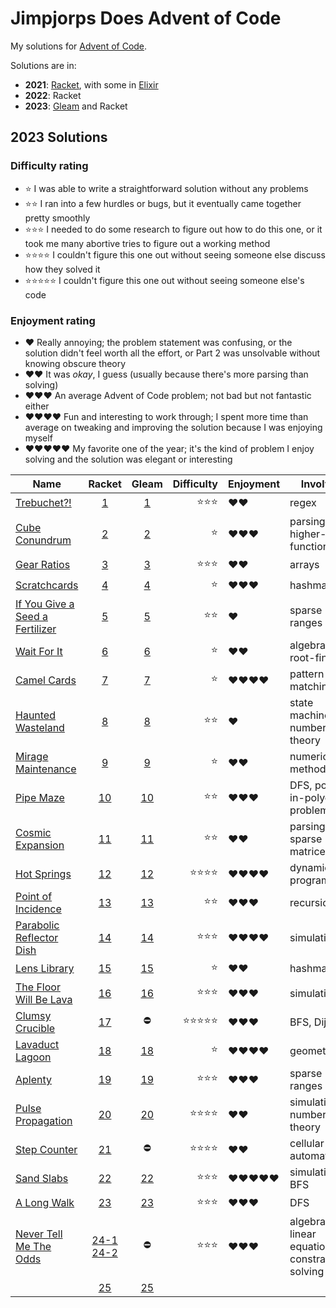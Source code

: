 # Jimpjorps Does Advent of Code

My solutions for [Advent of Code](https://adventofcode.com/).  

Solutions are in:
* __2021__: [Racket](https://racket-lang.org/), with some in [Elixir](https://elixir-lang.org/)
* __2022__: Racket
* __2023__: [Gleam](https://gleam.run/) and Racket

## 2023 Solutions

### Difficulty rating
* ⭐ I was able to write a straightforward solution without any problems
* ⭐⭐ I ran into a few hurdles or bugs, but it eventually came together pretty smoothly
* ⭐⭐⭐ I needed to do some research to figure out how to do this one, or it took me many abortive tries to figure out a working method
* ⭐⭐⭐⭐ I couldn't figure this one out without seeing someone else discuss how they solved it
* ⭐⭐⭐⭐⭐ I couldn't figure this one out without seeing someone else's code

### Enjoyment rating
* ♥️ Really annoying; the problem statement was confusing, or the solution didn't feel worth all the effort, or Part 2 was unsolvable without knowing obscure theory
* ♥️♥️ It was *okay*, I guess (usually because there's more parsing than solving)
* ♥️♥️♥️ An average Advent of Code problem; not bad but not fantastic either
* ♥️♥️♥️♥️ Fun and interesting to work through; I spent more time than average on tweaking and improving the solution because I was enjoying myself
* ♥️♥️♥️♥️♥️ My favorite one of the year; it's the kind of problem I enjoy solving and the solution was elegant or interesting

| Name                                                                   | Racket                                     | Gleam                                    | Difficulty | Enjoyment  | Involves |
| ---------------------------------------------------------------------- | :----------------------------------------: | :--------------------------------------: | ---------: | :--------- | -------- |
| [Trebuchet?!](https://adventofcode.com/2023/day/1)                     | [1](/aoc2023-other/day-01/day-01.rkt)  | [1](/aoc2023/src/day1/solve.gleam)   | ⭐⭐⭐        | ♥️♥️       | regex
| [Cube Conundrum](https://adventofcode.com/2023/day/2)                  | [2](/aoc2023-other/day-02/day-02.rkt)  | [2](/aoc2023/src/day2/solve.gleam)   | ⭐          | ♥️♥️♥️     | parsing, higher-order functions
| [Gear Ratios](https://adventofcode.com/2023/day/3)                     | [3](/aoc2023-other/day-03/day-03.rkt)  | [3](/aoc2023/src/day3/solve.gleam)   | ⭐⭐⭐        | ♥️♥️       | arrays
| [Scratchcards](https://adventofcode.com/2023/day/4)                    | [4](/aoc2023-other/day-04/day-04.rkt)  | [4](/aoc2023/src/day4/solve.gleam)   | ⭐          | ♥️♥️♥️     | hashmaps
| [If You Give a Seed a Fertilizer](https://adventofcode.com/2023/day/5) | [5](/aoc2023-other/day-05/day-05.rkt)  | [5](/aoc2023/src/day5/solve.gleam)   | ⭐⭐         | ♥️         | sparse ranges
| [Wait For It](https://adventofcode.com/2023/day/6)                     | [6](/aoc2023-other/day-06/day-06.rkt)  | [6](/aoc2023/src/day6/solve.gleam)   | ⭐          | ♥️♥️       | algebra, root-finding
| [Camel Cards](https://adventofcode.com/2023/day/7)                     | [7](/aoc2023-other/day-07/day-07.rkt)  | [7](/aoc2023/src/day7/solve.gleam)   | ⭐          | ♥️♥️♥️♥️   | pattern matching
| [Haunted Wasteland](https://adventofcode.com/2023/day/8)               | [8](/aoc2023-other/day-08/day-08.rkt)  | [8](/aoc2023/src/day8/solve.gleam)   | ⭐⭐         | ♥️         | state machines, number theory
| [Mirage Maintenance](https://adventofcode.com/2023/day/9)              | [9](/aoc2023-other/day-09/day-09.rkt)  | [9](/aoc2023/src/day9/solve.gleam)   | ⭐          | ♥️♥️       | numerical methods
| [Pipe Maze](https://adventofcode.com/2023/day/10)                      | [10](/aoc2023-other/day-10/day-10.rkt) | [10](/aoc2023/src/day10/solve.gleam) | ⭐⭐         | ♥️♥️♥️     | DFS, point-in-polygon problem
| [Cosmic Expansion](https://adventofcode.com/2023/day/11)               | [11](/aoc2023-other/day-11/day-11.rkt) | [11](/aoc2023/src/day11/solve.gleam) | ⭐⭐         | ♥️♥️       | parsing, sparse matrices
| [Hot Springs](https://adventofcode.com/2023/day/12)                    | [12](/aoc2023-other/day-12/day-12.rkt) | [12](/aoc2023/src/day12/solve.gleam) | ⭐⭐⭐⭐       | ♥️♥️♥️♥️   | dynamic programming
| [Point of Incidence](https://adventofcode.com/2023/day/13)             | [13](/aoc2023-other/day-13/day-13.rkt) | [13](/aoc2023/src/day13/solve.gleam) | ⭐⭐         | ♥️♥️♥️     | recursion
| [Parabolic Reflector Dish](https://adventofcode.com/2023/day/14)       | [14](/aoc2023-other/day-14/day-14.rkt) | [14](/aoc2023/src/day14/solve.gleam) | ⭐⭐⭐        | ♥️♥️♥️♥️   | simulation
| [Lens Library](https://adventofcode.com/2023/day/15)                   | [15](/aoc2023-other/day-15/day-15.rkt) | [15](/aoc2023/src/day15/solve.gleam) | ⭐          | ♥️♥️       | hashmaps
| [The Floor Will Be Lava](https://adventofcode.com/2023/day/16)         | [16](/aoc2023-other/day-16/day-16.rkt) | [16](/aoc2023/src/day16/solve.gleam) | ⭐⭐⭐        | ♥️♥️♥️     | simulation
| [Clumsy Crucible](https://adventofcode.com/2023/day/17)                | [17](/aoc2023-other/day-17/day-17.rkt) | ⛔                                  | ⭐⭐⭐⭐⭐      | ♥️♥️♥️     | BFS, Dijkstra
| [Lavaduct Lagoon](https://adventofcode.com/2023/day/18)                | [18](/aoc2023-other/day-18/day-18.rkt) | [18](/aoc2023/src/day18/solve.gleam) | ⭐          | ♥️♥️♥️♥️   | geometry
| [Aplenty](https://adventofcode.com/2023/day/19)                        | [19](/aoc2023-other/day-19/day-19.rkt) | [19](/aoc2023/src/day19/solve.gleam) | ⭐⭐⭐        | ♥️♥️♥️     | sparse ranges
| [Pulse Propagation](https://adventofcode.com/2023/day/20)              | [20](/aoc2023-other/day-20/day-20.rkt) | [20](/aoc2023/src/day20/solve.gleam) | ⭐⭐⭐⭐       | ♥️♥️         | simulation, number theory
| [Step Counter](https://adventofcode.com/2023/day/21)                   | [21](/aoc2023-other/day-21/day-21.rkt) | ⛔                                  | ⭐⭐⭐⭐       | ♥️♥️         | cellular automata
| [Sand Slabs](https://adventofcode.com/2023/day/22)                     | [22](/aoc2023-other/day-22/day-22.rkt) | [22](/aoc2023/src/day22/solve.gleam) | ⭐⭐⭐        | ♥️♥️♥️♥️♥️ | simulation, BFS
| [A Long Walk](https://adventofcode.com/2023/day/23)                    | [23](/aoc2023-other/day-23/day-23.rkt) | [23](/aoc2023/src/day23/solve.gleam) | ⭐⭐⭐        | ♥️♥️♥️     | DFS
| [Never Tell Me The Odds](https://adventofcode.com/2023/day/24) | [24-1](/aoc2023-other/day-24/day-24.rkt) [24-2](/aoc2023-other/day-24/day-24.ipynb) | ⛔ | ⭐⭐⭐ | ♥️♥️♥️ | algebra, linear equations, constraint solving
| [](https://adventofcode.com/2023/day/25)                               | [25](/aoc2023-other/day-25/day-25.rkt) | [25](/aoc2023/src/day25/solve.gleam) |            |            |
